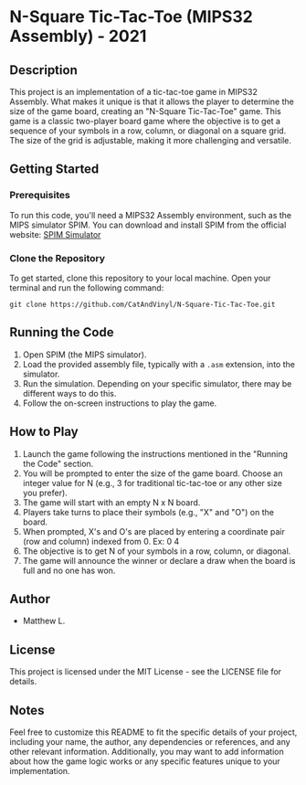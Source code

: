 # N-Square Tic-Tac-Toe (MIPS32 Assembly) - 2021

## Description

This project is an implementation of a tic-tac-toe game in MIPS32 Assembly. What makes it unique is that it allows the player to determine the size of the game board, creating an "N-Square Tic-Tac-Toe" game. This game is a classic two-player board game where the objective is to get a sequence of your symbols in a row, column, or diagonal on a square grid. The size of the grid is adjustable, making it more challenging and versatile.

## Getting Started

### Prerequisites

To run this code, you'll need a MIPS32 Assembly environment, such as the MIPS simulator SPIM. You can download and install SPIM from the official website: [SPIM Simulator](http://spimsimulator.sourceforge.net/)

### Clone the Repository

To get started, clone this repository to your local machine. Open your terminal and run the following command:

```shell
git clone https://github.com/CatAndVinyl/N-Square-Tic-Tac-Toe.git
```
## Running the Code

1. Open SPIM (the MIPS simulator).
2. Load the provided assembly file, typically with a `.asm` extension, into the simulator.
3. Run the simulation. Depending on your specific simulator, there may be different ways to do this.
4. Follow the on-screen instructions to play the game.

## How to Play

1. Launch the game following the instructions mentioned in the "Running the Code" section.
2. You will be prompted to enter the size of the game board. Choose an integer value for N (e.g., 3 for traditional tic-tac-toe or any other size you prefer).
3. The game will start with an empty N x N board.
4. Players take turns to place their symbols (e.g., "X" and "O") on the board.
5. When prompted, X's and O's are placed by entering a coordinate pair (row and column) indexed from 0. Ex: 0 4
6. The objective is to get N of your symbols in a row, column, or diagonal.
7. The game will announce the winner or declare a draw when the board is full and no one has won.

## Author

- Matthew L.

## License

This project is licensed under the MIT License - see the LICENSE file for details.

## Notes

Feel free to customize this README to fit the specific details of your project, including your name, the author, any dependencies or references, and any other relevant information. Additionally, you may want to add information about how the game logic works or any specific features unique to your implementation.
